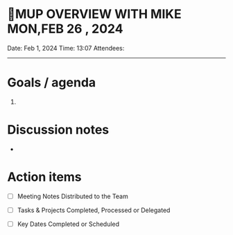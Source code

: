 
# 🌱MUP OVERVIEW WITH MIKE MON,FEB 26 , 2024

Date: Feb 1, 2024
Time: 13:07
Attendees:

---

# Goals / agenda
1. 

# Discussion notes
- 

# Action items
- [ ] Meeting Notes Distributed to the Team
- [ ] Tasks & Projects Completed, Processed or Delegated
- [ ] Key Dates Completed or Scheduled


